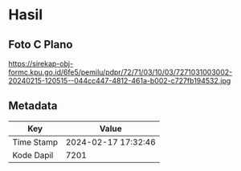 # Hasil

## Foto C Plano

https://sirekap-obj-formc.kpu.go.id/6fe5/pemilu/pdpr/72/71/03/10/03/7271031003002-20240215-120515--044cc447-4812-461a-b002-c727fb194532.jpg


## Metadata

| Key        | Value               |
| ---------- | ------------------- |
| Time Stamp | 2024-02-17 17:32:46 |
| Kode Dapil | 7201                |



